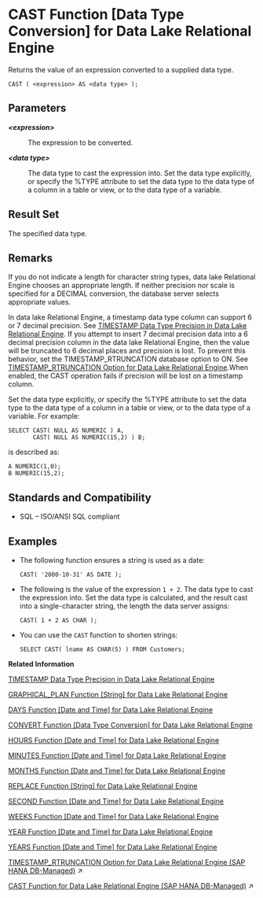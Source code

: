 <!-- loioa53996d784f21015a34086a244c40db1 -->

# CAST Function \[Data Type Conversion\] for Data Lake Relational Engine

Returns the value of an expression converted to a supplied data type.



```
CAST ( <expression> AS <data type> );
```



<a name="loioa53996d784f21015a34086a244c40db1__CAST_parm1"/>

## Parameters


<dl>
<dt><b>

*<expression\>*

</b></dt>
<dd>

The expression to be converted.



</dd><dt><b>

*<data type\>*

</b></dt>
<dd>

The data type to cast the expression into. Set the data type explicitly, or specify the %TYPE attribute to set the data type to the data type of a column in a table or view, or to the data type of a variable.



</dd>
</dl>



<a name="loioa53996d784f21015a34086a244c40db1__CAST_returns1"/>

## Result Set

The specified data type.



<a name="loioa53996d784f21015a34086a244c40db1__CAST_remarks1"/>

## Remarks

If you do not indicate a length for character string types, data lake Relational Engine chooses an appropriate length. If neither precision nor scale is specified for a DECIMAL conversion, the database server selects appropriate values.

In data lake Relational Engine, a timestamp data type column can support 6 or 7 decimal precision. See [TIMESTAMP Data Type Precision in Data Lake Relational Engine](../020-sql-data-types/timestamp-data-type-precision-in-data-lake-relational-engine-520ce6c.md). If you attempt to insert 7 decimal precision data into a 6 decimal precision column in the data lake Relational Engine, then the value will be truncated to 6 decimal places and precision is lost. To prevent this behavior, set the TIMESTAMP\_RTRUNCATION database option to ON. See [TIMESTAMP\_RTRUNCATION Option for Data Lake Relational Engine](../090-database-options/timestamp-rtruncation-option-for-data-lake-relational-engine-dbb08c7.md).When enabled, the CAST operation fails if precision will be lost on a timestamp column.

Set the data type explicitly, or specify the %TYPE attribute to set the data type to the data type of a column in a table or view, or to the data type of a variable. For example:

```
SELECT CAST( NULL AS NUMERIC ) A,
       CAST( NULL AS NUMERIC(15,2) ) B;
```

is described as:

```
A NUMERIC(1,0);
B NUMERIC(15,2);
```



<a name="loioa53996d784f21015a34086a244c40db1__CAST_standards1"/>

## Standards and Compatibility

-   SQL – ISO/ANSI SQL compliant



<a name="loioa53996d784f21015a34086a244c40db1__CAST_examples1"/>

## Examples

-   The following function ensures a string is used as a date:

    ```
    CAST( '2000-10-31' AS DATE );
    ```

-   The following is the value of the expression `1 + 2`. The data type to cast the expression into. Set the data type is calculated, and the result cast into a single-character string, the length the data server assigns:

    ```
    CAST( 1 + 2 AS CHAR );
    ```

-   You can use the `CAST` function to shorten strings:

    ```
    SELECT CAST( lname AS CHAR(5) ) FROM Customers;
    ```


**Related Information**  


[TIMESTAMP Data Type Precision in Data Lake Relational Engine](../020-sql-data-types/timestamp-data-type-precision-in-data-lake-relational-engine-520ce6c.md "Precision conflicts between TIMESTAMP data types result in data loss.")

[GRAPHICAL\_PLAN Function \[String\] for Data Lake Relational Engine](graphical-plan-function-string-for-data-lake-relational-engine-a553c53.md "Returns the graphical query plan to Interactive SQL in an XML format string.")

[DAYS Function \[Date and Time\] for Data Lake Relational Engine](days-function-date-and-time-for-data-lake-relational-engine-a54a45b.md "Returns the number of days since an arbitrary starting date, returns the number of days between two specified dates, or adds the specified integer-expression number of days to a given date.")

[CONVERT Function \[Data Type Conversion\] for Data Lake Relational Engine](convert-function-data-type-conversion-for-data-lake-relational-engine-a53f6ef.md "Returns an expression converted to a supplied data type.")

[HOURS Function \[Date and Time\] for Data Lake Relational Engine](hours-function-date-and-time-for-data-lake-relational-engine-a556e14.md "Returns the number of hours since an arbitrary starting date and time, the number of whole hours between two specified times, or adds the specified integer-expression number of hours to a time.")

[MINUTES Function \[Date and Time\] for Data Lake Relational Engine](minutes-function-date-and-time-for-data-lake-relational-engine-a5648d4.md "Returns the number of minutes since an arbitrary date and time, the number of whole minutes between two specified times, or adds the specified integer-expression number of minutes to a time.")

[MONTHS Function \[Date and Time\] for Data Lake Relational Engine](months-function-date-and-time-for-data-lake-relational-engine-a566ced.md "Returns the number of months since an arbitrary starting date/time or the number of months between two specified date/times, or adds the specified integer-expression number of months to a date/time.")

[REPLACE Function \[String\] for Data Lake Relational Engine](replace-function-string-for-data-lake-relational-engine-a579952.md "Replaces all occurrences of a substring with another substring.")

[SECOND Function \[Date and Time\] for Data Lake Relational Engine](second-function-date-and-time-for-data-lake-relational-engine-a57dc03.md "Returns a number from 0 to 59 corresponding to the second component of the given date/time value.")

[WEEKS Function \[Date and Time\] for Data Lake Relational Engine](weeks-function-date-and-time-for-data-lake-relational-engine-a590601.md "Returns the number of weeks since an arbitrary starting date/time, returns the number of weeks between two specified date/times, or adds the specified integer-expression number of weeks to a date/time.")

[YEAR Function \[Date and Time\] for Data Lake Relational Engine](year-function-date-and-time-for-data-lake-relational-engine-a591eb9.md "Returns a 4-digit number corresponding to the year of the given date/time.")

[YEARS Function \[Date and Time\] for Data Lake Relational Engine](years-function-date-and-time-for-data-lake-relational-engine-a5926bf.md "Returns a 4-digit number corresponding to the year of a given date/time, returns the number of years between two specified date/times, or adds the specified integer-expression number of years to a date/time.")

[TIMESTAMP_RTRUNCATION Option for Data Lake Relational Engine (SAP HANA DB-Managed)](https://help.sap.com/viewer/a898e08b84f21015969fa437e89860c8/2024_1_QRC/en-US/7ea796c77e5047c78acff41829be70aa.html "Controls whether INSERT, UPDATE, or CAST operations on TIMESTAMP data type columns fails if loss of precision will result.") :arrow_upper_right:

[CAST Function for Data Lake Relational Engine (SAP HANA DB-Managed)](https://help.sap.com/viewer/a898e08b84f21015969fa437e89860c8/2024_1_QRC/en-US/4a2c75bbed1d4b399e51f704ee7d35dc.html "Returns the value of an expression converted to a supplied data type.") :arrow_upper_right:

